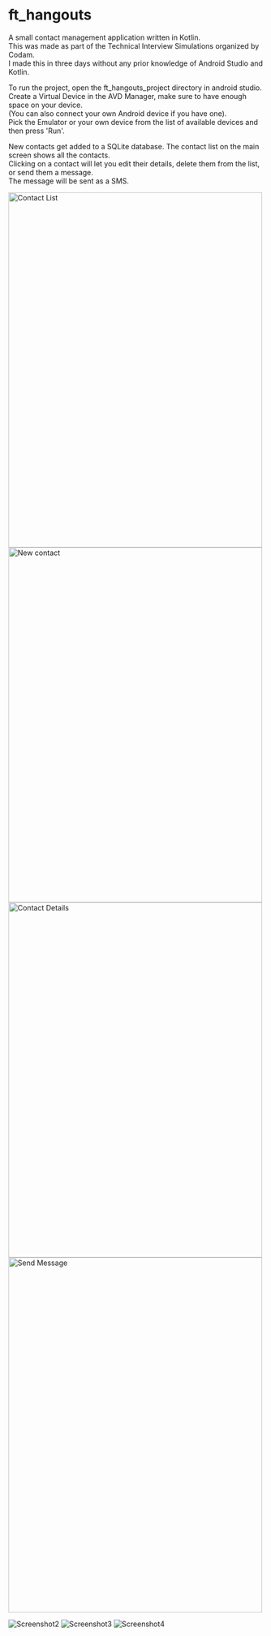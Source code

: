 # ft_hangouts
A small contact management application written in Kotlin. <br />
This was made as part of the Technical Interview Simulations organized by Codam. <br />
I made this in three days without any prior knowledge of Android Studio and Kotlin.  <br />

To run the project, open the ft_hangouts_project directory in android studio. <br />
Create a Virtual Device in the AVD Manager, make sure to have enough space on your device. <br />
(You can also connect your own Android device if you have one). <br />
Pick the Emulator or your own device from the list of available devices and then press 'Run'. <br />

New contacts get added to a SQLite database. The contact list on the main screen shows all the contacts.  <br />
Clicking on a contact will let you edit their details, delete them from the list, or send them a message. <br />
The message will be sent as a SMS. <br />

<img src="/img/contactList.jpg" alt="Contact List" width="500px" height="700px">
<img src="/img/newContact.jpg" alt="New contact" width="500px" height="700px">
<img src="/img/contactDetails.jpg" alt="Contact Details" width="500px" height="700px">
<img src="/img/sendMessage.jpg" alt="Send Message" width="500px" height="700px">

![Screenshot2](/img/newContact.jpg)
![Screenshot3](/img/contactDetails.jpg)
![Screenshot4](/img/sendMessage.jpg)
